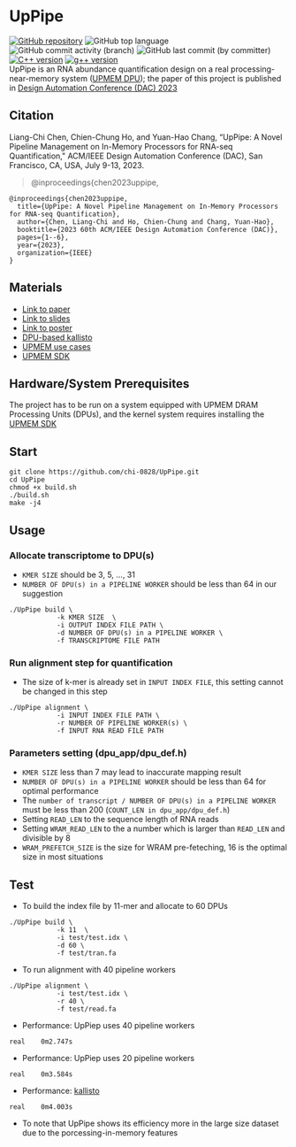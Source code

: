 # UpPipe

[![GitHub repository](https://img.shields.io/badge/GitHub-chi--0828%2FUpPipe-blue.svg)](https://github.com/chi-0828/UpPipe)
![GitHub top language](https://img.shields.io/github/languages/top/chi-0828/UpPipe?color=blue&logo=Ionic&logoColor=white)
![GitHub commit activity (branch)](https://img.shields.io/github/commit-activity/w/chi-0828/UpPipe)
![GitHub last commit (by committer)](https://img.shields.io/github/last-commit/chi-0828/UpPipe)
[![C++ version](https://img.shields.io/badge/c++-14-yellow)](https://docs.npmjs.com/)
[![g++ version](https://img.shields.io/badge/gcc-8.3.0-yellow)](https://docs.npmjs.com/)
<br>
UpPipe is an RNA abundance quantification design on a real processing-near-memory system ([UPMEM DPU](https://www.upmem.com/)); the paper of this project is published in [Design Automation Conference (DAC) 2023](https://www.dac.com/)

## Citation
Liang-Chi Chen,  Chien-Chung Ho, and Yuan-Hao Chang, “UpPipe: A Novel Pipeline Management on In-Memory Processors for RNA-seq Quantification," ACM/IEEE Design Automation Conference (DAC), San Francisco, CA, USA, July 9-13, 2023.
> @inproceedings{chen2023uppipe,  
```
@inproceedings{chen2023uppipe,
  title={UpPipe: A Novel Pipeline Management on In-Memory Processors for RNA-seq Quantification},
  author={Chen, Liang-Chi and Ho, Chien-Chung and Chang, Yuan-Hao},
  booktitle={2023 60th ACM/IEEE Design Automation Conference (DAC)},
  pages={1--6},
  year={2023},
  organization={IEEE}
}
```

## Materials
- [Link to paper](https://doi.org/10.1109/DAC56929.2023.10247915)
- [Link to slides](https://drive.google.com/file/d/1XaUErirVkLod5UZwsReGUwLDN2Af026Q/view?usp=drive_link)
- [Link to poster](https://drive.google.com/file/d/1OGtMobOE1xZWm_qes1gTFDT9nAnk1r31/view?usp=drive_link)
- [DPU-based kallisto](https://github.com/chi-0828/RNA-Abundance-Quantification-on-UPMEM)
- [UPMEM use cases](https://www.upmem.com/ressources/)
- [UPMEM SDK](https://sdk.upmem.com/2021.3.0/index.html)

## Hardware/System Prerequisites
The project has to be run on a system equipped with UPMEM DRAM Processing Units (DPUs), and the kernel system requires installing the [UPMEM SDK](https://sdk.upmem.com/2021.3.0/index.html)

## Start
```=shell
git clone https://github.com/chi-0828/UpPipe.git
cd UpPipe
chmod +x build.sh
./build.sh
make -j4
```

## Usage
### Allocate transcriptome to DPU(s)
- `KMER SIZE` should be 3, 5, ..., 31
- `NUMBER OF DPU(s) in a PIPELINE WORKER` should be less than 64 in our suggestion
```=shell
./UpPipe build \
            -k KMER SIZE  \
            -i OUTPUT INDEX FILE PATH \
            -d NUMBER OF DPU(s) in a PIPELINE WORKER \
            -f TRANSCRIPTOME FILE PATH
```
### Run alignment step for quantification
- The size of k-mer is already set in `INPUT INDEX FILE`, this setting cannot be changed in this step 
```=shell
./UpPipe alignment \
            -i INPUT INDEX FILE PATH \
            -r NUMBER OF PIPELINE WORKER(s) \
            -f INPUT RNA READ FILE PATH
```
### Parameters setting (dpu_app/dpu_def.h)
- `KMER SIZE` less than 7 may lead to inaccurate mapping result
- `NUMBER OF DPU(s) in a PIPELINE WORKER` should be less than 64 for optimal performance
- The `number of transcript / NUMBER OF DPU(s) in a PIPELINE WORKER` must be less than 200 (`COUNT_LEN in dpu_app/dpu_def.h`)
- Setting `READ_LEN` to the sequence length of RNA reads
- Setting `WRAM_READ_LEN` to the a number which is larger than `READ_LEN` and divisible by 8
- `WRAM_PREFETCH_SIZE` is the size for WRAM pre-feteching, 16 is the optimal size in most situations

## Test
- To build the index file by 11-mer and allocate to 60 DPUs
```=shell
./UpPipe build \
            -k 11  \
            -i test/test.idx \
            -d 60 \
            -f test/tran.fa
```
- To run alignment with 40 pipeline workers
```=shell
./UpPipe alignment \
            -i test/test.idx \
            -r 40 \
            -f test/read.fa
```
- Performance: UpPiep uses 40 pipeline workers
```
real    0m2.747s
```
- Performance: UpPiep uses 20 pipeline workers
```
real    0m3.584s
```
- Performance: [kallisto](https://github.com/pachterlab/kallisto)
```
real    0m4.003s
```
- To note that UpPipe shows its efficiency more in the large size dataset due to the porcessing-in-memory features

